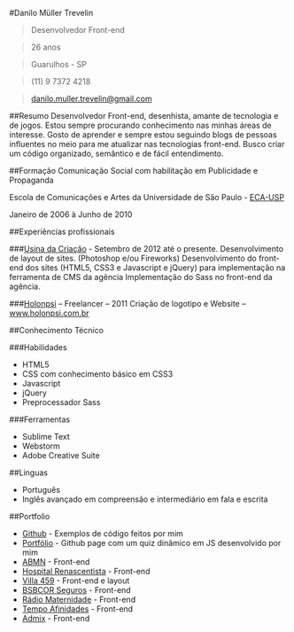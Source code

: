 #Danilo Müller Trevelin
>Desenvolvedor Front-end

>26 anos

>Guarulhos - SP

>(11) 9 7372 4218

>danilo.muller.trevelin@gmail.com

##Resumo
Desenvolvedor Front-end, desenhista, amante de tecnologia e de jogos. Estou sempre procurando conhecimento nas minhas áreas de interesse. Gosto de aprender e sempre estou seguindo blogs de pessoas influentes no meio para me atualizar nas tecnologias front-end. Busco criar um código organizado, semântico e de fácil entendimento.

##Formação
Comunicação Social com habilitação em Publicidade e Propaganda

Escola de Comunicações e Artes da Universidade de São Paulo - [ECA-USP](http://www3.eca.usp.br/)

Janeiro de 2006 à Junho de 2010

##Experiências profissionais

###[Usina da Criação](http://www.usinadacriacao.com.br) - Setembro de 2012 até o presente.
Desenvolvimento de layout de sites. (Photoshop e/ou Fireworks)
Desenvolvimento do front-end dos sites (HTML5, CSS3 e Javascript e jQuery) para implementação na ferramenta de CMS da agência
Implementação do Sass no front-end da agência.

###[Holonpsi](http://www.holonpsi.com.br) – Freelancer – 2011
Criação de logotipo e Website – www.holonpsi.com.br

##Conhecimento Técnico

###Habilidades
* HTML5
* CSS com conhecimento básico em CSS3
* Javascript
* jQuery
* Preprocessador Sass

###Ferramentas
* Sublime Text
* Webstorm
* Adobe Creative Suite

##Linguas
* Português
* Inglês avançado em compreensão e intermediário em fala e escrita

##Portfolio

* [Github](https://github.com/TrevelinT/plugins) - Exemplos de código feitos por mim
* [Portfólio](http://trevelint.github.io/) - Github page com um quiz dinâmico em JS desenvolvido por mim
* [ABMN](http://www.abmn.com.br) - Front-end
* [Hospital Renascentista](http://www.hospitalrenascentista.com.br) - Front-end
* [Villa 459](http://www.villa459.com.br) - Front-end e layout
* [BSBCOR Seguros](http://www.bsbcorseguros.com.br) - Front-end
* [Rádio Maternidade](http://www.radiomaternidade.com) - Front-end
* [Tempo Afinidades](http://www.tempoafinidades.com.br) - Front-end
* [Admix](http://www.admix.com.br) - Front-end
